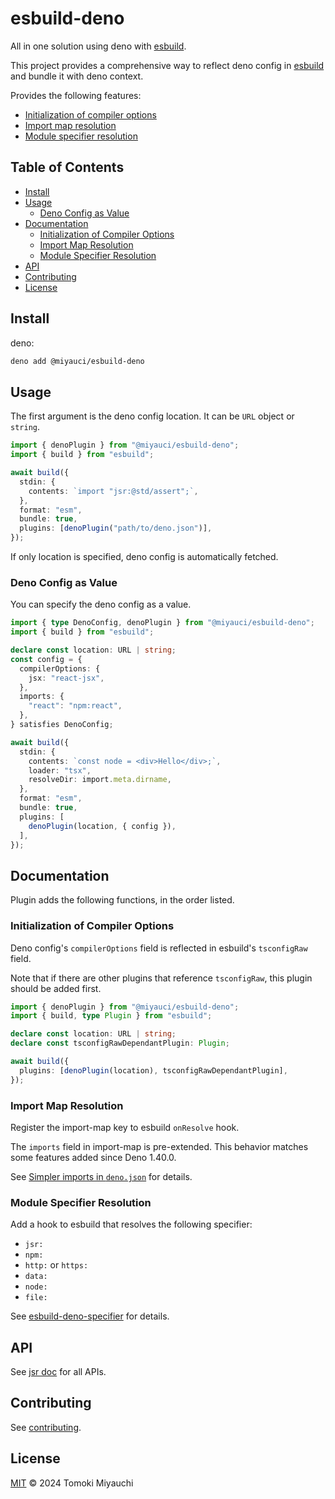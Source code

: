 # esbuild-deno

All in one solution using deno with [esbuild](https://github.com/evanw/esbuild).

This project provides a comprehensive way to reflect deno config in
[esbuild](https://github.com/evanw/esbuild) and bundle it with deno context.

Provides the following features:

- [Initialization of compiler options](#initialization-of-compiler-options)<!-- no toc -->
- [Import map resolution](#import-map-resolution)
- [Module specifier resolution](#module-specifier-resolution)

## Table of Contents <!-- omit in toc -->

- [Install](#install)
- [Usage](#usage)
  - [Deno Config as Value](#deno-config-as-value)
- [Documentation](#documentation)
  - [Initialization of Compiler Options](#initialization-of-compiler-options)
  - [Import Map Resolution](#import-map-resolution)
  - [Module Specifier Resolution](#module-specifier-resolution)
- [API](#api)
- [Contributing](#contributing)
- [License](#license)

## Install

deno:

```bash
deno add @miyauci/esbuild-deno
```

## Usage

The first argument is the deno config location. It can be `URL` object or
`string`.

```ts
import { denoPlugin } from "@miyauci/esbuild-deno";
import { build } from "esbuild";

await build({
  stdin: {
    contents: `import "jsr:@std/assert";`,
  },
  format: "esm",
  bundle: true,
  plugins: [denoPlugin("path/to/deno.json")],
});
```

If only location is specified, deno config is automatically fetched.

### Deno Config as Value

You can specify the deno config as a value.

```ts
import { type DenoConfig, denoPlugin } from "@miyauci/esbuild-deno";
import { build } from "esbuild";

declare const location: URL | string;
const config = {
  compilerOptions: {
    jsx: "react-jsx",
  },
  imports: {
    "react": "npm:react",
  },
} satisfies DenoConfig;

await build({
  stdin: {
    contents: `const node = <div>Hello</div>;`,
    loader: "tsx",
    resolveDir: import.meta.dirname,
  },
  format: "esm",
  bundle: true,
  plugins: [
    denoPlugin(location, { config }),
  ],
});
```

## Documentation

Plugin adds the following functions, in the order listed.

### Initialization of Compiler Options

Deno config's `compilerOptions` field is reflected in esbuild's `tsconfigRaw`
field.

Note that if there are other plugins that reference `tsconfigRaw`, this plugin
should be added first.

```ts
import { denoPlugin } from "@miyauci/esbuild-deno";
import { build, type Plugin } from "esbuild";

declare const location: URL | string;
declare const tsconfigRawDependantPlugin: Plugin;

await build({
  plugins: [denoPlugin(location), tsconfigRawDependantPlugin],
});
```

### Import Map Resolution

Register the import-map key to esbuild `onResolve` hook.

The `imports` field in import-map is pre-extended. This behavior matches some
features added since Deno 1.40.0.

See
[Simpler imports in `deno.json`](https://deno.com/blog/v1.40#simpler-imports-in-denojson)
for details.

### Module Specifier Resolution

Add a hook to esbuild that resolves the following specifier:

- `jsr:`
- `npm:`
- `http:` or `https:`
- `data:`
- `node:`
- `file:`

See
[esbuild-deno-specifier](https://github.com/TomokiMiyauci/esbuild-deno-specifier)
for details.

## API

See [jsr doc](https://jsr.io/@miyauci/esbuild-deno) for all APIs.

## Contributing

See [contributing](CONTRIBUTING.md).

## License

[MIT](LICENSE) © 2024 Tomoki Miyauchi
